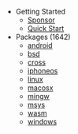 - Getting Started
  - [Sponsor](https://xmake.io/#/about/sponsor)
  - [Quick Start](getting_started.md)
- Packages (1642)
  - [android](packages/android.md)
  - [bsd](packages/bsd.md)
  - [cross](packages/cross.md)
  - [iphoneos](packages/iphoneos.md)
  - [linux](packages/linux.md)
  - [macosx](packages/macosx.md)
  - [mingw](packages/mingw.md)
  - [msys](packages/msys.md)
  - [wasm](packages/wasm.md)
  - [windows](packages/windows.md)
